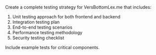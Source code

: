 Create a complete testing strategy for VersBottomLex.me that includes:

1. Unit testing approach for both frontend and backend
2. Integration testing plan
3. End-to-end testing scenarios
4. Performance testing methodology
5. Security testing checklist

Include example tests for critical components.
